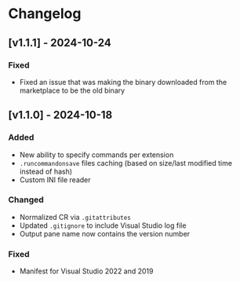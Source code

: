 # Changelog

## [v1.1.1] - 2024-10-24

### Fixed
- Fixed an issue that was making the binary downloaded from the marketplace to be the old binary

## [v1.1.0] - 2024-10-18

### Added
- New ability to specify commands per extension
- `.runcommandonsave` files caching (based on size/last modified time instead of hash)
- Custom INI file reader

### Changed
- Normalized CR via `.gitattributes`
- Updated `.gitignore` to include Visual Studio log file
- Output pane name now contains the version number

### Fixed
- Manifest for Visual Studio 2022 and 2019

